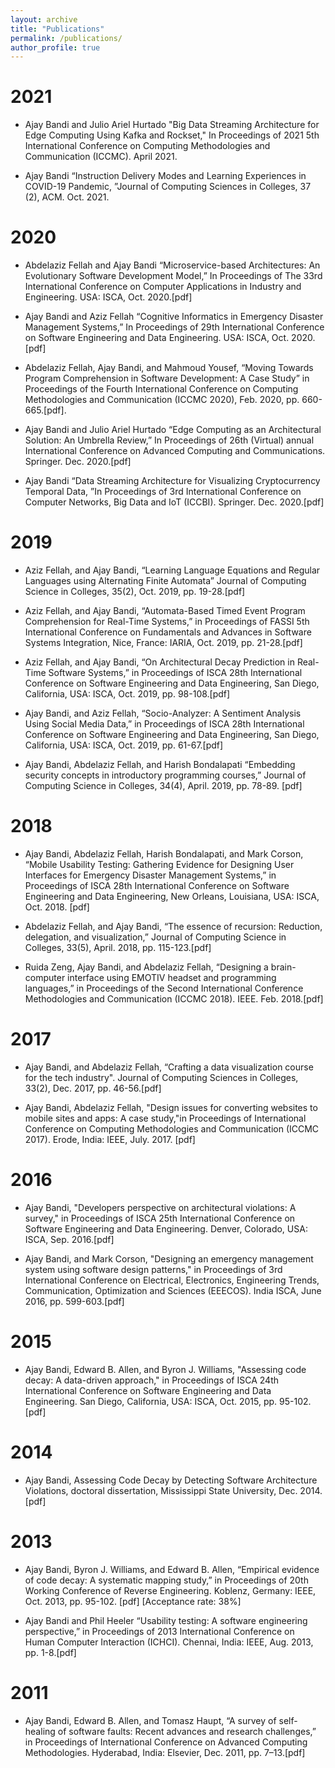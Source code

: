 ```yaml
---
layout: archive
title: "Publications"
permalink: /publications/
author_profile: true
---
```


# 2021
* Ajay Bandi and Julio Ariel Hurtado "Big Data Streaming Architecture for Edge Computing Using Kafka and Rockset," In Proceedings of 2021 5th International Conference on Computing Methodologies and Communication (ICCMC). April 2021.

* Ajay Bandi “Instruction Delivery Modes and Learning Experiences in COVID-19 Pandemic, ”Journal of Computing Sciences in Colleges, 37 (2), ACM. Oct. 2021.

# 2020
* Abdelaziz Fellah and Ajay Bandi “Microservice-based Architectures: An Evolutionary Software Development Model,” In Proceedings of The 33rd International Conference on Computer Applications in Industry and Engineering. USA: ISCA, Oct. 2020.[pdf]

* Ajay Bandi and Aziz Fellah “Cognitive Informatics in Emergency Disaster Management Systems,” In Proceedings of 29th International Conference on Software Engineering and Data Engineering. USA: ISCA, Oct. 2020.[pdf]


* Abdelaziz Fellah, Ajay Bandi, and Mahmoud Yousef, “Moving Towards Program Comprehension in Software Development: A Case Study” in Proceedings of the Fourth International Conference on Computing Methodologies and Communication (ICCMC 2020), Feb. 2020, pp. 660-665.[pdf].

* Ajay Bandi and Julio Ariel Hurtado “Edge Computing as an Architectural Solution: An Umbrella Review,” In Proceedings of 26th (Virtual) annual International Conference on Advanced Computing and Communications. Springer. Dec. 2020.[pdf]

* Ajay Bandi “Data Streaming Architecture for Visualizing Cryptocurrency Temporal Data, ”In Proceedings of 3rd International Conference on Computer Networks, Big Data and IoT (ICCBI). Springer. Dec. 2020.[pdf]

# 2019


* Aziz Fellah, and Ajay Bandi, “Learning Language Equations and Regular Languages using Alternating Finite Automata” Journal of Computing Science in Colleges, 35(2), Oct. 2019, pp. 19-28.[pdf]

* Aziz Fellah, and Ajay Bandi, “Automata-Based Timed Event Program Comprehension for Real-Time Systems,” in Proceedings of FASSI 5th International Conference on Fundamentals and Advances in Software Systems Integration, Nice, France: IARIA, Oct. 2019, pp. 21-28.[pdf]

* Aziz Fellah, and Ajay Bandi, “On Architectural Decay Prediction in Real-Time Software Systems,” in Proceedings of ISCA 28th International Conference on Software Engineering and Data Engineering, San Diego, California, USA: ISCA, Oct. 2019, pp. 98-108.[pdf]

* Ajay Bandi, and Aziz Fellah, “Socio-Analyzer: A Sentiment Analysis Using Social Media Data,” in Proceedings of ISCA 28th International Conference on Software Engineering and Data Engineering, San Diego, California, USA: ISCA, Oct. 2019, pp. 61-67.[pdf]

* Ajay Bandi, Abdelaziz Fellah, and Harish Bondalapati “Embedding security concepts in introductory programming courses,” Journal of Computing Science in Colleges, 34(4), April. 2019, pp. 78-89. [pdf]

# 2018

* Ajay Bandi, Abdelaziz Fellah, Harish Bondalapati, and Mark Corson, “Mobile Usability Testing: Gathering Evidence for Designing User Interfaces for Emergency Disaster Management Systems,” in Proceedings of ISCA 28th International Conference on Software Engineering and Data Engineering, New Orleans, Louisiana, USA: ISCA, Oct. 2018. [pdf]

* Abdelaziz Fellah, and Ajay Bandi, “The essence of recursion: Reduction, delegation, and visualization,” Journal of Computing Science in Colleges, 33(5), April. 2018, pp. 115-123.[pdf]

* Ruida Zeng, Ajay Bandi, and Abdelaziz Fellah, “Designing a brain-computer interface using EMOTIV headset and programming languages,” in Proceedings of the Second International Conference Methodologies and Communication (ICCMC 2018). IEEE. Feb. 2018.[pdf]

# 2017

* Ajay Bandi, and Abdelaziz Fellah, “Crafting a data visualization course for the tech industry". Journal of Computing Sciences in Colleges, 33(2), Dec. 2017, pp. 46-56.[pdf]

* Ajay Bandi, Abdelaziz Fellah, "Design issues for converting websites to mobile sites and apps: A case study,"in Proceedings of International Conference on Computing Methodologies and Communication (ICCMC 2017). Erode, India: IEEE, July. 2017. [pdf]  

# 2016

* Ajay Bandi, "Developers perspective on architectural violations: A survey," in Proceedings of ISCA 25th International Conference on Software Engineering and Data Engineering. Denver, Colorado, USA: ISCA, Sep. 2016.[pdf]

* Ajay Bandi, and Mark Corson, "Designing an emergency management system using software design patterns," in Proceedings of 3rd International Conference on Electrical, Electronics, Engineering Trends, Communication, Optimization and Sciences (EEECOS). India ISCA, June 2016, pp. 599-603.[pdf]

# 2015

* Ajay Bandi, Edward B. Allen, and Byron J. Williams, "Assessing code decay: A data-driven approach," in Proceedings of ISCA 24th International Conference on Software Engineering and Data Engineering. San Diego, California, USA: ISCA, Oct. 2015, pp. 95-102.[pdf] 

# 2014

* Ajay Bandi, Assessing Code Decay by Detecting Software Architecture Violations, doctoral dissertation, Mississippi State University, Dec. 2014.[pdf]

# 2013

* Ajay Bandi, Byron J. Williams, and Edward B. Allen, “Empirical evidence of code decay: A systematic mapping study,” in Proceedings of 20th Working Conference of Reverse Engineering. Koblenz, Germany: IEEE, Oct. 2013, pp. 95-102. [pdf] [Acceptance rate: 38%]

* Ajay Bandi and Phil Heeler “Usability testing: A software engineering perspective,” in Proceedings of 2013 International Conference on Human Computer Interaction (ICHCI). Chennai, India: IEEE, Aug. 2013, pp. 1-8.[pdf]


# 2011

* Ajay Bandi, Edward B. Allen, and Tomasz Haupt, “A survey of self-healing of software faults: Recent advances and research challenges,” in Proceedings of International Conference on Advanced Computing Methodologies. Hyderabad, India: Elsevier, Dec. 2011, pp. 7–13.[pdf]


<!--  (**IF=7.18, CORE A, JCQ Q1**) -->
<!-- {% if author.googlescholar %}
  You can also find my articles on <u><a href="{{author.googlescholar}}">my Google Scholar profile</a>.</u>
{% endif %}

{% include base_path %}

{% for post in site.publications reversed %}
  {% include archive-single.html %}
{% endfor %} -->
